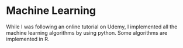 # Machine Learning

While I was following an online tutorial on Udemy, I implemented all the machine learning algorithms by using python. Some algorithms are implemented in R. 
